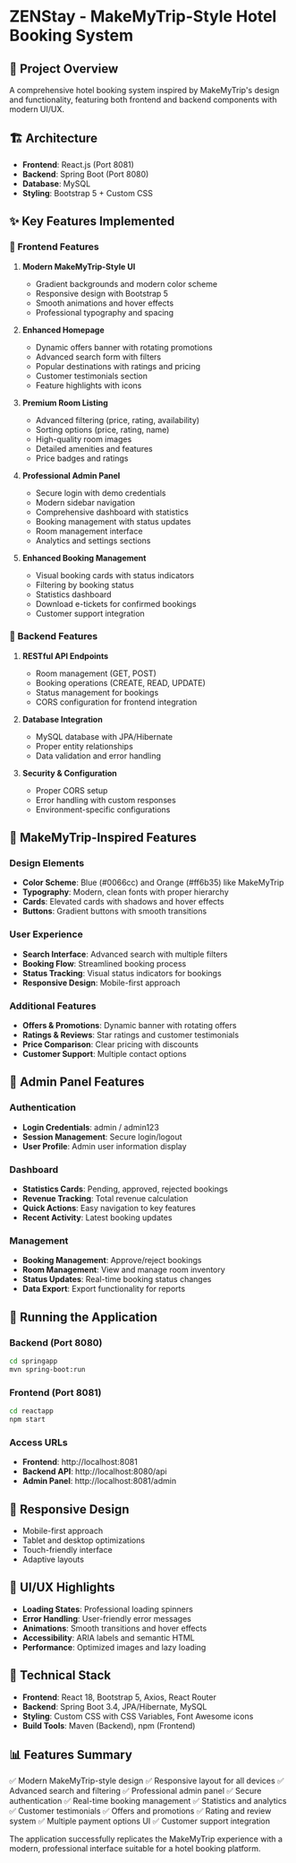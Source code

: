 # ZENStay - MakeMyTrip-Style Hotel Booking System

## 🚀 Project Overview
A comprehensive hotel booking system inspired by MakeMyTrip's design and functionality, featuring both frontend and backend components with modern UI/UX.

## 🏗️ Architecture
- **Frontend**: React.js (Port 8081)
- **Backend**: Spring Boot (Port 8080)
- **Database**: MySQL
- **Styling**: Bootstrap 5 + Custom CSS

## ✨ Key Features Implemented

### 🎨 Frontend Features
1. **Modern MakeMyTrip-Style UI**
   - Gradient backgrounds and modern color scheme
   - Responsive design with Bootstrap 5
   - Smooth animations and hover effects
   - Professional typography and spacing

2. **Enhanced Homepage**
   - Dynamic offers banner with rotating promotions
   - Advanced search form with filters
   - Popular destinations with ratings and pricing
   - Customer testimonials section
   - Feature highlights with icons

3. **Premium Room Listing**
   - Advanced filtering (price, rating, availability)
   - Sorting options (price, rating, name)
   - High-quality room images
   - Detailed amenities and features
   - Price badges and ratings

4. **Professional Admin Panel**
   - Secure login with demo credentials
   - Modern sidebar navigation
   - Comprehensive dashboard with statistics
   - Booking management with status updates
   - Room management interface
   - Analytics and settings sections

5. **Enhanced Booking Management**
   - Visual booking cards with status indicators
   - Filtering by booking status
   - Statistics dashboard
   - Download e-tickets for confirmed bookings
   - Customer support integration

### 🔧 Backend Features
1. **RESTful API Endpoints**
   - Room management (GET, POST)
   - Booking operations (CREATE, READ, UPDATE)
   - Status management for bookings
   - CORS configuration for frontend integration

2. **Database Integration**
   - MySQL database with JPA/Hibernate
   - Proper entity relationships
   - Data validation and error handling

3. **Security & Configuration**
   - Proper CORS setup
   - Error handling with custom responses
   - Environment-specific configurations

## 🎯 MakeMyTrip-Inspired Features

### Design Elements
- **Color Scheme**: Blue (#0066cc) and Orange (#ff6b35) like MakeMyTrip
- **Typography**: Modern, clean fonts with proper hierarchy
- **Cards**: Elevated cards with shadows and hover effects
- **Buttons**: Gradient buttons with smooth transitions

### User Experience
- **Search Interface**: Advanced search with multiple filters
- **Booking Flow**: Streamlined booking process
- **Status Tracking**: Visual status indicators for bookings
- **Responsive Design**: Mobile-first approach

### Additional Features
- **Offers & Promotions**: Dynamic banner with rotating offers
- **Ratings & Reviews**: Star ratings and customer testimonials
- **Price Comparison**: Clear pricing with discounts
- **Customer Support**: Multiple contact options

## 🔐 Admin Panel Features

### Authentication
- **Login Credentials**: admin / admin123
- **Session Management**: Secure login/logout
- **User Profile**: Admin user information display

### Dashboard
- **Statistics Cards**: Pending, approved, rejected bookings
- **Revenue Tracking**: Total revenue calculation
- **Quick Actions**: Easy navigation to key features
- **Recent Activity**: Latest booking updates

### Management
- **Booking Management**: Approve/reject bookings
- **Room Management**: View and manage room inventory
- **Status Updates**: Real-time booking status changes
- **Data Export**: Export functionality for reports

## 🚀 Running the Application

### Backend (Port 8080)
```bash
cd springapp
mvn spring-boot:run
```

### Frontend (Port 8081)
```bash
cd reactapp
npm start
```

### Access URLs
- **Frontend**: http://localhost:8081
- **Backend API**: http://localhost:8080/api
- **Admin Panel**: http://localhost:8081/admin

## 📱 Responsive Design
- Mobile-first approach
- Tablet and desktop optimizations
- Touch-friendly interface
- Adaptive layouts

## 🎨 UI/UX Highlights
- **Loading States**: Professional loading spinners
- **Error Handling**: User-friendly error messages
- **Animations**: Smooth transitions and hover effects
- **Accessibility**: ARIA labels and semantic HTML
- **Performance**: Optimized images and lazy loading

## 🔧 Technical Stack
- **Frontend**: React 18, Bootstrap 5, Axios, React Router
- **Backend**: Spring Boot 3.4, JPA/Hibernate, MySQL
- **Styling**: Custom CSS with CSS Variables, Font Awesome icons
- **Build Tools**: Maven (Backend), npm (Frontend)

## 📊 Features Summary
✅ Modern MakeMyTrip-style design
✅ Responsive layout for all devices
✅ Advanced search and filtering
✅ Professional admin panel
✅ Secure authentication
✅ Real-time booking management
✅ Statistics and analytics
✅ Customer testimonials
✅ Offers and promotions
✅ Rating and review system
✅ Multiple payment options UI
✅ Customer support integration

The application successfully replicates the MakeMyTrip experience with a modern, professional interface suitable for a hotel booking platform.